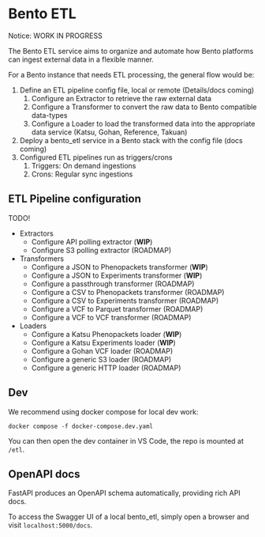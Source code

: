 # Bento ETL

Notice: WORK IN PROGRESS

The Bento ETL service aims to organize and automate how Bento platforms can ingest external data in a flexible manner.

For a Bento instance that needs ETL processing, the general flow would be:
1. Define an ETL pipeline config file, local or remote (Details/docs coming)
   1. Configure an Extractor to retrieve the raw external data
   2. Configure a Transformer to convert the raw data to Bento compatible data-types
   3. Configure a Loader to load the transformed data into the appropriate data service 
      (Katsu, Gohan, Reference, Takuan)
2. Deploy a bento_etl service in a Bento stack with the config file (docs coming)
3. Configured ETL pipelines run as triggers/crons
   1. Triggers: On demand ingestions
   2. Crons: Regular sync ingestions

## ETL Pipeline configuration

TODO!
- Extractors
  - Configure API polling extractor (**WIP**)
  - Configure S3 polling extractor (ROADMAP)
- Transformers
  - Configure a JSON to Phenopackets transformer (**WIP**)
  - Configure a JSON to Experiments transformer (**WIP**)
  - Configure a passthrough transformer (ROADMAP)
  - Configure a CSV to Phenopackets transformer (ROADMAP)
  - Configure a CSV to Experiments transformer (ROADMAP)
  - Configure a VCF to Parquet transformer (ROADMAP)
  - Configure a VCF to VCF transformer (ROADMAP)
- Loaders
  - Configure a Katsu Phenopackets loader (**WIP**)
  - Configure a Katsu Experiments loader (**WIP**)
  - Configure a Gohan VCF loader (ROADMAP)
  - Configure a generic S3 loader (ROADMAP)
  - Configure a generic HTTP loader (ROADMAP)

## Dev

We recommend using docker compose for local dev work:

```
docker compose -f docker-compose.dev.yaml
```

You can then open the dev container in VS Code, the repo is mounted at `/etl`.

## OpenAPI docs

FastAPI produces an OpenAPI schema automatically, providing rich API docs.

To access the Swagger UI of a local bento_etl, simply open a browser and visit `localhost:5000/docs`.
